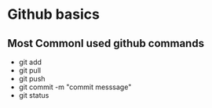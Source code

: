 # Github basics
## Most Commonl used github commands
- git add
- git pull
- git push
- git commit -m "commit messsage"
- git status
